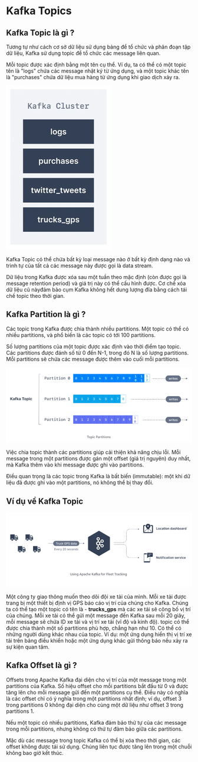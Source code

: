 # Kafka Topics

## Kafka Topic là gì ?

Tương tự như cách cơ sở dữ liệu sử dụng bảng để tổ chức và phân đoạn tập dữ liệu, Kafka sử dụng topic để tổ chức các message liên quan.

Mỗi topic được xác định bằng một tên cụ thể. Ví dụ, ta có thể có một topic tên là "logs" chứa các message nhật ký từ ứng dụng, và một topic khác tên là "purchases" chứa dữ liệu mua hàng từ ứng dụng khi giao dịch xảy ra.

![Topic in a Cluster](/images/kafka-04.png)

Kafka Topic có thể chứa bất kỳ loại message nào ở bất kỳ định dạng nào và trình tự của tất cả các message này được gọi là data stream.

Dữ liệu trong Kafka được xóa sau một tuần theo mặc định (còn được gọi là message retention period) và giá trị này có thể cấu hình được. Cơ chế xóa dữ liệu cũ nàyđảm bảo cụm Kafka không hết dung lượng đĩa bằng cách tái chế topic theo thời gian.

## Kafka Partition là gì ?

Các topic trong Kafka được chia thành nhiều partitions. Một topic có thể có nhiều partitions, và phổ biến là các topic có tới 100 partitions.

Số lượng partitions của một topic được xác định vào thời điểm tạo topic. Các partitions được đánh số từ 0 đến N-1, trong đó N là số lượng partitions. Mỗi partitions sẽ chứa các message được thêm vào cuối mỗi partitions.

![Topic Partition](/images/kafka-05.png)

Việc chia topic thành các partitions giúp cải thiện khả năng chịu lỗi. Mỗi message trong một partitions được gán một offset (giá trị nguyên) duy nhất, mà Kafka thêm vào khi message được ghi vào partitions.

Điều quan trọng là các topic trong Kafka là bất biến (immutable): một khi dữ liệu đã được ghi vào một partitions, nó không thể bị thay đổi.

## Ví dụ về Kafka Topic

![Fleet Tracking](/images/kafka-06.png)

Một công ty giao thông muốn theo dõi đội xe tải của mình. Mỗi xe tải được trang bị một thiết bị định vị GPS báo cáo vị trí của chúng cho Kafka. Chúng ta có thể tạo một topic có tên là - **trucks_gps** mà các xe tải sẽ công bố vị trí của chúng. Mỗi xe tải có thể gửi một message đến Kafka sau mỗi 20 giây, mỗi message sẽ chứa ID xe tải và vị trí xe tải (vĩ độ và kinh độ). topic có thể được chia thành một số partitions phù hợp, chẳng hạn như 10. Có thể có những người dùng khác nhau của topic. Ví dụ: một ứng dụng hiển thị vị trí xe tải trên bảng điều khiển hoặc một ứng dụng khác gửi thông báo nếu xảy ra sự kiện quan tâm.

## Kafka Offset là gì ?

Offsets trong Apache Kafka đại diện cho vị trí của một message trong một partitions của Kafka. Số hiệu offset cho mỗi partitions bắt đầu từ 0 và được tăng lên cho mỗi message gửi đến một partitions cụ thể. Điều này có nghĩa là các offset chỉ có ý nghĩa trong một partitions nhất định; ví dụ, offset 3 trong partitions 0 không đại diện cho cùng một dữ liệu như offset 3 trong partitions 1.

Nếu một topic có nhiều partitions, Kafka đảm bảo thứ tự của các message trong mỗi partitions, nhưng không có thứ tự đảm bảo giữa các partitions.

Mặc dù các message trong topic Kafka có thể bị xóa theo thời gian, các offset không được tái sử dụng. Chúng liên tục được tăng lên trong một chuỗi không bao giờ kết thúc.
